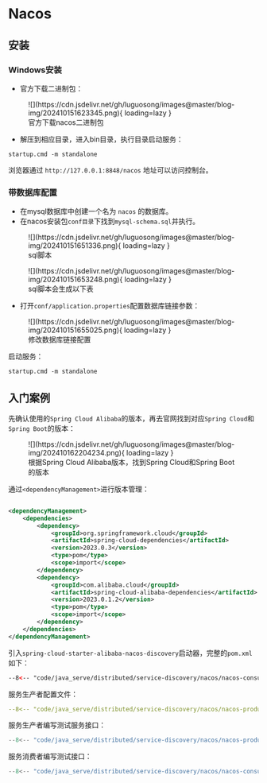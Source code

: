 # Nacos

## 安装

### Windows安装

- 官方下载二进制包：

<figure markdown="span">
  ![](https://cdn.jsdelivr.net/gh/luguosong/images@master/blog-img/202410151623345.png){ loading=lazy }
  <figcaption>官方下载nacos二进制包</figcaption>
</figure>

- 解压到相应目录，进入bin目录，执行目录启动服务：

```shell
startup.cmd -m standalone
```

浏览器通过 `http://127.0.0.1:8848/nacos` 地址可以访问控制台。

### 带数据库配置

- 在mysql数据库中创建一个名为 `nacos` 的数据库。
- 在nacos安装包`conf目录`下找到`mysql-schema.sql`并执行。

<figure markdown="span">
  ![](https://cdn.jsdelivr.net/gh/luguosong/images@master/blog-img/202410151651336.png){ loading=lazy }
  <figcaption>sql脚本</figcaption>
</figure>

<figure markdown="span">
  ![](https://cdn.jsdelivr.net/gh/luguosong/images@master/blog-img/202410151653248.png){ loading=lazy }
  <figcaption>sql脚本会生成以下表</figcaption>
</figure>

- 打开`conf/application.properties`配置数据库链接参数：

<figure markdown="span">
  ![](https://cdn.jsdelivr.net/gh/luguosong/images@master/blog-img/202410151655025.png){ loading=lazy }
  <figcaption>修改数据库链接配置</figcaption>
</figure>

启动服务：

```shell
startup.cmd -m standalone
```

## 入门案例

先确认使用的`Spring Cloud Alibaba`的版本，再去官网找到对应`Spring Cloud`和`Spring Boot`的版本：

<figure markdown="span">
  ![](https://cdn.jsdelivr.net/gh/luguosong/images@master/blog-img/202410162204234.png){ loading=lazy }
  <figcaption>根据Spring Cloud Alibaba版本，找到Spring Cloud和Spring Boot的版本</figcaption>
</figure>

通过`<dependencyManagement>`进行版本管理：

```xml

<dependencyManagement>
    <dependencies>
        <dependency>
            <groupId>org.springframework.cloud</groupId>
            <artifactId>spring-cloud-dependencies</artifactId>
            <version>2023.0.3</version>
            <type>pom</type>
            <scope>import</scope>
        </dependency>
        <dependency>
            <groupId>com.alibaba.cloud</groupId>
            <artifactId>spring-cloud-alibaba-dependencies</artifactId>
            <version>2023.0.1.2</version>
            <type>pom</type>
            <scope>import</scope>
        </dependency>
    </dependencies>
</dependencyManagement>
```

引入`spring-cloud-starter-alibaba-nacos-discovery`启动器，完整的`pom.xml`如下：

``` xml title="pom.xml"
--8<-- "code/java_serve/distributed/service-discovery/nacos/nacos-consumer/pom.xml"
```

服务生产者配置文件：

``` yaml title="application.yml"
--8<-- "code/java_serve/distributed/service-discovery/nacos/nacos-producer/src/main/resources/application.yml"
```

服务生产者编写测试服务接口：

``` java title="DemoController.java"
--8<-- "code/java_serve/distributed/service-discovery/nacos/nacos-producer/src/main/java/com/luguosong/nacosproducer/controller/DemoController.java"
```

服务消费者编写测试接口：

``` java title="TestController.java"
--8<-- "code/java_serve/distributed/service-discovery/nacos/nacos-consumer/src/main/java/com/luguosong/nacosconsumer/controller/TestController.java"
```
